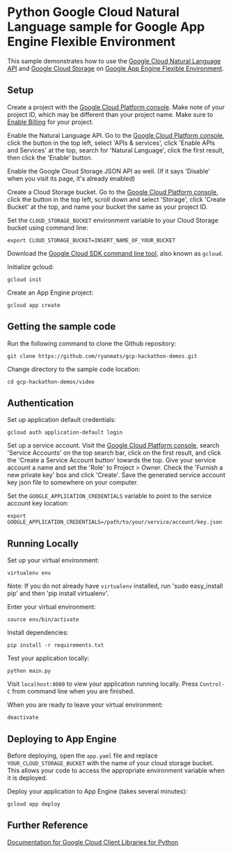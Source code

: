 # Python Google Cloud Natural Language sample for Google App Engine Flexible Environment

This sample demonstrates how to use the [Google Cloud Natural Language API](https://cloud.google.com/natural-language/) and [Google Cloud Storage](https://cloud.google.com/storage/) on [Google App Engine Flexible Environment](https://cloud.google.com/appengine).

## Setup

Create a project with the [Google Cloud Platform console](https://console.cloud.google.com). Make note of your project ID, which may be different than your project name. Make sure to [Enable Billing](https://console.cloud.google.com/billing?debugUI=DEVELOPERS) for your project.

Enable the Natural Language API. Go to the [Google Cloud Platform console](https://console.cloud.google.com), click the button in the top left, select 'APIs & services', click 'Enable APIs and Services' at the top, search for 'Natural Language', click the first result, then click the 'Enable' button.

Enable the Google Cloud Storage JSON API as well. (If it says 'Disable' when you visit its page, it's already enabled)

Create a Cloud Storage bucket. Go to the [Google Cloud Platform console](https://console.cloud.google.com), click the button in the top left, scroll down and select 'Storage', click 'Create Bucket' at the top, and name your bucket the same as your project ID.

Set the `CLOUD_STORAGE_BUCKET` environment variable to your Cloud Storage bucket using command line:

    export CLOUD_STORAGE_BUCKET=INSERT_NAME_OF_YOUR_BUCKET

Download the [Google Cloud SDK command line tool](https://cloud.google.com/sdk/downloads#interactive), also known as `gcloud`.

Initialize gcloud:

    gcloud init

Create an App Engine project:

    gcloud app create

## Getting the sample code

Run the following command to clone the Github repository:

    git clone https://github.com/ryanmats/gcp-hackathon-demos.git

Change directory to the sample code location:

    cd gcp-hackathon-demos/video

## Authentication

Set up application default credentials:

    gcloud auth application-default login

Set up a service account. Visit the [Google Cloud Platform console](https://console.cloud.google.com), search 'Service Accounts' on the top search bar, click on the first result, and click the 'Create a Service Account button' towards the top. Give your service account a name and set the 'Role' to Project > Owner. Check the 'Furnish a new private key' box and click 'Create'. Save the generated service account key json file to somewhere on your computer.

Set the `GOOGLE_APPLICATION_CREDENTIALS` variable to point to the service account key location:

    export GOOGLE_APPLICATION_CREDENTIALS=/path/to/your/service/account/key.json

## Running Locally

Set up your virtual environment:

    virtualenv env

Note: If you do not already have `virtualenv` installed, run 'sudo easy_install pip' and then 'pip install virtualenv'.

Enter your virtual environment:

    source env/bin/activate

Install dependencies:

    pip install -r requirements.txt

Test your application locally:

    python main.py

Visit `localhost:8080` to view your application running locally. Press `Control-C` from command line when you are finished.

When you are ready to leave your virtual environment:

    deactivate

## Deploying to App Engine

Before deploying, open the `app.yaml` file and replace `YOUR_CLOUD_STORAGE_BUCKET` with the name of your cloud storage bucket. This allows your code to access the appropriate environment variable when it is deployed.

Deploy your application to App Engine (takes several minutes):

    gcloud app deploy

## Further Reference

[Documentation for Google Cloud Client Libraries for Python](https://googlecloudplatform.github.io/google-cloud-python/latest/index.html)
